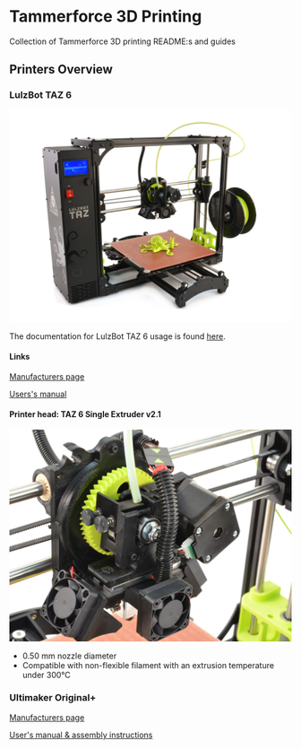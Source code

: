 # Tammerforce 3D Printing
Collection of Tammerforce 3D printing README:s and guides

## Printers Overview

### LulzBot TAZ 6
![LulzBot TAZ 6](pics/taz6/TAZ_6_Angle_Rock2pus_2.jpg)

The documentation for LulzBot TAZ 6 usage is found [here](/lulzbot-taz-6/README.md).

#### Links

[Manufacturers page](https://www.lulzbot.com/store/printers/lulzbot-taz-6)

[Users's manual](http://download.lulzbot.com/TAZ/6.02/documentation/manual/9780989378482_interior_r6.02.pdf)

#### Printer head: TAZ 6 Single Extruder v2.1
![Printer head](/pics/taz6/TAZ_Standard_Tool_Head_v2C_angle.JPG)

- 0.50 mm nozzle diameter
- Compatible with non-flexible filament with an extrusion temperature under 300°C

### Ultimaker Original+

[Manufacturers page](https://ultimaker.com/en/products/ultimaker-original)

[User's manual & assembly instructions](https://ultimaker.com/en/resources/20978-umoplus-assembly)
